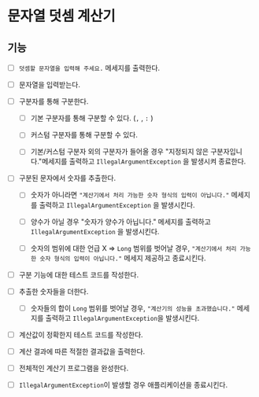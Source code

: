 # 문자열 덧셈 계산기

## 기능

- [ ]  `덧셈할 문자열을 입력해 주세요.` 메세지를 출력한다.


- [ ]  문자열을 입력받는다.


- [ ]  구분자를 통해 구분한다.
    - [ ]  기본 구분자를 통해 구분할 수 있다. (`,` , `:` )
    - [ ]  커스텀 구분자를 통해 구분할 수 있다.
    - [ ]  기본/커스텀 구분자 외의 구분자가 들어올 경우 "지정되지 않은 구분자입니다."메세지를 출력하고 `IllegalArgumentException` 을 발생시켜 종료한다.


- [ ]  구분된 문자에서 숫자를 추출한다.
    - [ ]  숫자가 아니라면 `"계산기에서 처리 가능한 숫자 형식의 입력이 아닙니다."` 메세지를 출력하고 `IllegalArgumentException` 을 발생시킨다.
    - [ ]  양수가 아닐 경우 "숫자가 양수가 아닙니다." 메세지를 출력하고 `IllegalArgumentException` 을 발생시킨다.
    - [ ]  숫자의 범위에 대한 언급 X ⇒ `Long` 범위를 벗어날 경우, `"계산기에서 처리 가능한 숫자 형식의 입력이 아닙니다."` 메세지 제공하고 종료시킨다.


- [ ]  구분 기능에 대한 테스트 코드를 작성한다.


- [ ]  추출한 숫자들을 더한다.
    - [ ]  숫자들의 합이 `Long` 범위를 벗어날 경우, `"계산기의 성능을 초과했습니다."` 메세지를 출력하고 `IllegalArgumentException`을 발생시킨다.


- [ ] 계산값이 정확한지 테스트 코드를 작성한다.


- [ ]  계산 결과에 따른 적절한 결과값을 출력한다.


- [ ] 전체적인 계산기 프로그램을 완성한다.


- [ ] `IllegalArgumentException`이 발생할 경우 애플리케이션을 종료시킨다.

